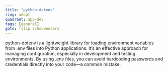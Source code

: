 ```yaml
---
title: "python-dotenv"
ring: adopt
quadrant: app-dev
tags: [general]
goto: filip schouwenaars
---
```


python-dotenv is a lightweight library for loading environment variables from .env files into Python applications. It’s an effective approach for managing configuration, especially in development and testing environments. By using .env files, you can avoid hardcoding passwords and credentials directly into your code—a common mistake.

